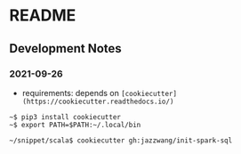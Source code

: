 # README

## Development Notes

### 2021-09-26

- requirements: depends on `[cookiecutter](https://cookiecutter.readthedocs.io/)`
```
~$ pip3 install cookiecutter
~$ export PATH=$PATH:~/.local/bin
```
```
~/snippet/scala$ cookiecutter gh:jazzwang/init-spark-sql
```
